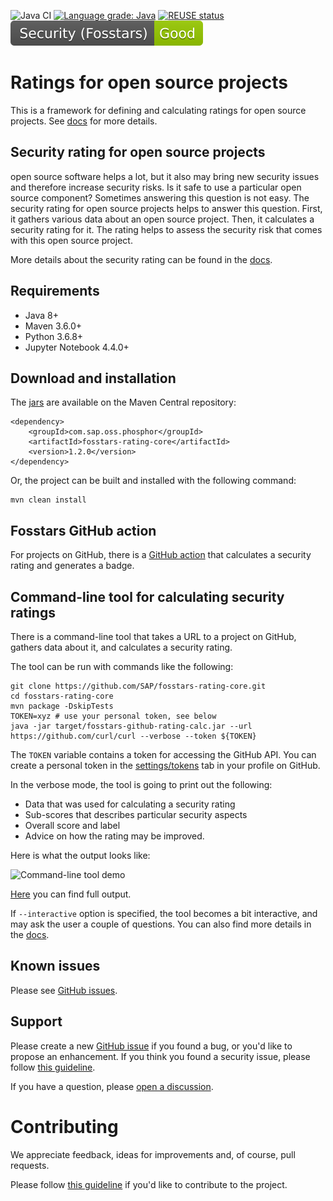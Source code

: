 ![Java CI](https://github.com/SAP/fosstars-rating-core/workflows/Java%20CI/badge.svg)
[![Language grade: Java](https://img.shields.io/lgtm/grade/java/g/SAP/fosstars-rating-core.svg?logo=lgtm&logoWidth=18)](https://lgtm.com/projects/g/SAP/fosstars-rating-core/context:java)
[![REUSE status](https://api.reuse.software/badge/github.com/SAP/fosstars-rating-core)](https://api.reuse.software/info/github.com/SAP/fosstars-rating-core)
[![Fosstars security rating](https://raw.githubusercontent.com/SAP/fosstars-rating-core/fosstars-report/fosstars_badge.svg)](https://github.com/SAP/fosstars-rating-core/blob/fosstars-report/fosstars_report.md)

# Ratings for open source projects

This is a framework for defining and calculating ratings for open source projects.
See [docs](https://sap.github.io/fosstars-rating-core/) for more details.

## Security rating for open source projects

open source software helps a lot, but it also may bring new security issues
and therefore increase security risks.
Is it safe to use a particular open source component?
Sometimes answering this question is not easy.
The security rating for open source projects helps to answer this question.
First, it gathers various data about an open source project.
Then, it calculates a security rating for it.
The rating helps to assess the security risk that comes with this open source project.

More details about the security rating
can be found in the [docs](https://sap.github.io/fosstars-rating-core/oss_security_rating.html).

## Requirements

*  Java 8+
*  Maven 3.6.0+
*  Python 3.6.8+
*  Jupyter Notebook 4.4.0+

## Download and installation

The [jars](https://mvnrepository.com/artifact/com.sap.oss.phosphor/fosstars-rating-core) are available on the Maven Central repository:

```
<dependency>
    <groupId>com.sap.oss.phosphor</groupId>
    <artifactId>fosstars-rating-core</artifactId>
    <version>1.2.0</version>
</dependency>
```

Or, the project can be built and installed with the following command:

```
mvn clean install
```

## Fosstars GitHub action

For projects on GitHub, there is a [GitHub action](https://github.com/SAP/fosstars-rating-core-action)
that calculates a security rating and generates a badge.

## Command-line tool for calculating security ratings

There is a command-line tool that takes a URL to a project on GitHub,
gathers data about it, and calculates a security rating.

The tool can be run with commands like the following:

```
git clone https://github.com/SAP/fosstars-rating-core.git
cd fosstars-rating-core
mvn package -DskipTests
TOKEN=xyz # use your personal token, see below
java -jar target/fosstars-github-rating-calc.jar --url https://github.com/curl/curl --verbose --token ${TOKEN}
```

The `TOKEN` variable contains a token for accessing the GitHub API.
You can create a personal token in the
[settings/tokens](https://github.com/settings/tokens) tab in your profile on GitHub.

In the verbose mode, the tool is going to print out the following:

*  Data that was used for calculating a security rating
*  Sub-scores that describes particular security aspects
*  Overall score and label
*  Advice on how the rating may be improved.

Here is what the output looks like:

![Command-line tool demo](command_line_tool_demo.gif)

[Here](EXAMPLE.md) you can find full output.

If `--interactive` option is specified, the tool becomes a bit interactive,
and may ask the user a couple of questions.
You can also find more details in the [docs](https://sap.github.io/fosstars-rating-core/getting_oss_security_rating.html).

## Known issues

Please see [GitHub issues](https://github.com/SAP/fosstars-rating-core/issues).

## Support

Please create a new [GitHub issue](https://github.com/SAP/fosstars-rating-core/issues)
if you found a bug, or you'd like to propose an enhancement.
If you think you found a security issue, please follow [this guideline](SECURITY.md).

If you have a question, please [open a discussion](https://github.com/SAP/fosstars-rating-core/discussions).

# Contributing

We appreciate feedback, ideas for improvements and, of course, pull requests.

Please follow [this guideline](CONTRIBUTING.md) if you'd like to contribute to the project.
